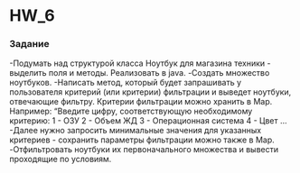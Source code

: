# HW_6
### Задание

-Подумать над структурой класса Ноутбук для магазина техники - выделить поля и методы. Реализовать в java. -Создать множество ноутбуков. -Написать метод, который будет запрашивать у пользователя критерий (или критерии) фильтрации и выведет ноутбуки, отвечающие фильтру. Критерии фильтрации можно хранить в Map. Например: “Введите цифру, соответствующую необходимому критерию: 1 - ОЗУ 2 - Объем ЖД 3 - Операционная система 4 - Цвет … -Далее нужно запросить минимальные значения для указанных критериев - сохранить параметры фильтрации можно также в Map. -Отфильтровать ноутбуки их первоначального множества и вывести проходящие по условиям.